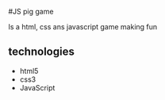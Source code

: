 #JS pig game

Is a html, css ans javascript game making fun

## technologies

- html5
- css3
- JavaScript
